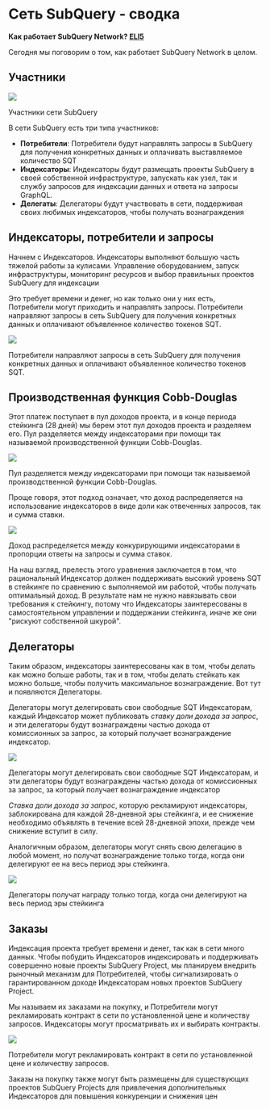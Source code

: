 # Сеть SubQuery - сводка

**Как работает SubQuery Network? [ELI5](https://www.dictionary.com/e/slang/eli5/#:~:text=ELI5%20stands%20for%20the%20phrase,naive%20understanding%20of%20the%20issue.)**

Сегодня мы поговорим о том, как работает SubQuery Network в целом.

## Участники

![](https://miro.medium.com/max/1400/1*9993cakplwupZC5tbUv3vA.png)

Участники сети SubQuery

В сети SubQuery есть три типа участников:

- **Потребители**: Потребители будут направлять запросы в SubQuery для получения конкретных данных и оплачивать выставляемое количество SQT
- **Индексаторы**: Индексаторы будут размещать проекты SubQuery в своей собственной инфраструктуре, запускать как узел, так и службу запросов для индексации данных и ответа на запросы GraphQL.
- **Делегаты**: Делегаторы будут участвовать в сети, поддерживая своих любимых индексаторов, чтобы получать вознаграждения

## Индексаторы, потребители и запросы

Начнем с Индексаторов. Индексаторы выполняют большую часть тяжелой работы за кулисами. Управление оборудованием, запуск инфраструктуры, мониторинг ресурсов и выбор правильных проектов SubQuery для индексации

Это требует времени и денег, но как только они у них есть, Потребители могут приходить и направлять запросы. Потребители направляют запросы в сеть SubQuery для получения конкретных данных и оплачивают объявленное количество токенов SQT.

![](https://miro.medium.com/max/1400/1*dKLkzSc2uXYaPW_IXUxstQ.png)

Потребители направляют запросы в сеть SubQuery для получения конкретных данных и оплачивают объявленное количество токенов SQT.

## Производственная функция Cobb-Douglas

Этот платеж поступает в пул доходов проекта, и в конце периода стейкинга (28 дней) мы берем этот пул доходов проекта и разделяем его. Пул разделяется между индексаторами при помощи так называемой производственной функции Cobb-Douglas.

![](https://miro.medium.com/max/1400/1*E-W7o7cWoclxHb8rXAMdpA.png)

Пул разделяется между индексаторами при помощи так называемой производственной функции Cobb-Douglas.

Проще говоря, этот подход означает, что доход распределяется на использование индексаторов в виде доли как отвеченных запросов, так и сумма ставки.

![](https://miro.medium.com/max/1400/1*VhDu2BGDxd3ob7z9XkoOXA.png)

Доход распределяется между конкурирующими индексаторами в пропорции ответы на запросы и сумма ставок.

На наш взгляд, прелесть этого уравнения заключается в том, что рациональный Индексатор должен поддерживать высокий уровень SQT в стейкинге по сравнению с выполняемой им работой, чтобы получать оптимальный доход. В результате нам не нужно навязывать свои требования к стейкингу, потому что Индексаторы заинтересованы в самостоятельном управлении и поддержании стейкинга, иначе же они "рискуют собственной шкурой".

## Делегаторы

Таким образом, индексаторы заинтересованы как в том, чтобы делать как можно больше работы, так и в том, чтобы делать стейкать как можно больше, чтобы получить максимальное вознаграждение. Вот тут и появляются Делегаторы.

Делегаторы могут делегировать свои свободные SQT Индексаторам, каждый Индексатор может публиковать _ставку доли дохода за запрос_, и эти делегаторы будут вознаграждены частью дохода от комиссионных за запрос, за который получает вознаграждение индексатор.

![](https://miro.medium.com/max/1400/1*YoN7PV7h3a2nAFN-ODqILg.png)

Делегаторы могут делегировать свои свободные SQT Индексаторам, и эти делегаторы будут вознаграждены частью дохода от комиссионных за запрос, за который получает вознаграждение индексатор

_Ставка доли дохода за запрос_, которую рекламируют индексаторы, заблокирована для каждой 28-дневной эры стейкинга, и ее снижение необходимо объявлять в течение всей 28-дневной эпохи, прежде чем снижение вступит в силу.

Аналогичным образом, делегаторы могут снять свою делегацию в любой момент, но получат вознаграждение только тогда, когда они делегируют ее на весь период эры стейкинга.

![](https://miro.medium.com/max/1400/0*we0k4A07pbj86COZ)

Делегаторы получат награду только тогда, когда они делегируют на весь период эры стейкинга

## Заказы

Индексация проекта требует времени и денег, так как в сети много данных. Чтобы побудить Индексаторов индексировать и поддерживать совершенно новые проекты SubQuery Project, мы планируем внедрить рыночный механизм для Потребителей, чтобы сигнализировать о гарантированном доходе Индексаторам новых проектов SubQuery Project.

Мы называем их заказами на покупку, и Потребители могут рекламировать контракт в сети по установленной цене и количеству запросов. Индексаторы могут просматривать их и выбирать контракты.

![](https://miro.medium.com/max/1400/1*IPtaZlt24E7h9bKNZWdSCw.png)

Потребители могут рекламировать контракт в сети по установленной цене и количеству запросов.

Заказы на покупку также могут быть размещены для существующих проектов SubQuery Projects для привлечения дополнительных Индексаторов для повышения конкуренции и снижения цен
